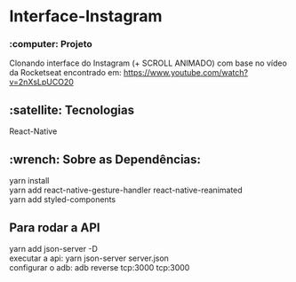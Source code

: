 # Interface-Instagram

<h3>:computer: Projeto</h3>

Clonando interface do Instagram (+ SCROLL ANIMADO) com base no vídeo da Rocketseat encontrado em: https://www.youtube.com/watch?v=2nXsLpUCO20

<h2><strong>:satellite: Tecnologias</strong></h2>
React-Native <br/>

<h2>:wrench: Sobre as Dependências:</h2>
yarn install <br/>
yarn add react-native-gesture-handler react-native-reanimated <br/>
yarn add styled-components <br/>

<h2>Para rodar a API</h2>
yarn add json-server -D <br/>
executar a api: yarn json-server server.json <br/>
configurar o adb: adb reverse tcp:3000 tcp:3000
